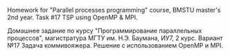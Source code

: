 Homework for "Parallel processes programming" course, BMSTU master's 2nd year.
Task #17 TSP using OpenMP & MPI.

Домашнее задание по курсу "Программирование параллельных процессов", магистратура МГТУ им. Н.Э. Баумана, ИУ7, 2 курс.
Вариант №17 Задача коммивояжера. 
Решение с использованием OpenMP и MPI.

